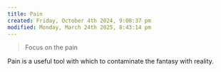 ```yaml
---
title: Pain
created: Friday, October 4th 2024, 9:08:37 pm
modified: Monday, March 24th 2025, 8:43:14 pm
---
```


> Focus on the pain

Pain is a useful tool with which to contaminate the fantasy with reality.